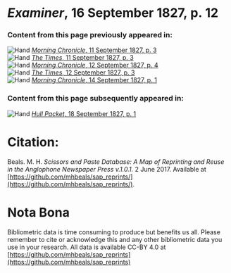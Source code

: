 # *Examiner*, 16 September 1827, p. 12  
  
### Content from this page previously appeared in:  
![Hand](http://scissorsandpaste.net/wp-content/uploads/2017/06/smallhandpointer.png) [*Morning Chronicle*, 11 September 1827, p. 3](https://mhbeals.github.io/sap_html/Morning-Chronicle/Morning-Chronicle-11-September-1827-p-3)  
![Hand](http://scissorsandpaste.net/wp-content/uploads/2017/06/smallhandpointer.png) [*The Times*, 11 September 1827, p. 3](https://mhbeals.github.io/sap_html/The-Times/The-Times-11-September-1827-p-3)  
![Hand](http://scissorsandpaste.net/wp-content/uploads/2017/06/smallhandpointer.png) [*Morning Chronicle*, 12 September 1827, p. 4](https://mhbeals.github.io/sap_html/Morning-Chronicle/Morning-Chronicle-12-September-1827-p-4)  
![Hand](http://scissorsandpaste.net/wp-content/uploads/2017/06/smallhandpointer.png) [*The Times*, 12 September 1827, p. 3](https://mhbeals.github.io/sap_html/The-Times/The-Times-12-September-1827-p-3)  
![Hand](http://scissorsandpaste.net/wp-content/uploads/2017/06/smallhandpointer.png) [*Morning Chronicle*, 14 September 1827, p. 1](https://mhbeals.github.io/sap_html/Morning-Chronicle/Morning-Chronicle-14-September-1827-p-1)  
  
### Content from this page subsequently appeared in:  
![Hand](http://scissorsandpaste.net/wp-content/uploads/2017/06/smallhandpointer.png) [*Hull Packet*, 18 September 1827, p. 1](https://mhbeals.github.io/sap_html/Hull-Packet/Hull-Packet-18-September-1827-p-1)  


# Citation: 

Beals. M. H. *Scissors and Paste Database: A Map of Reprinting and Reuse in the Anglophone Newspaper Press v.1.0.1.* 2 June 2017. Available at [https://github.com/mhbeals/sap_reprints/](https://github.com/mhbeals/sap_reprints/). 

# Nota Bona

Bibliometric data is time consuming to produce but benefits us all. Please remember to cite or acknowledge this and any other bibliometric data you use in your research. All data is available CC-BY 4.0 at [https://github.com/mhbeals/sap_reprints](https://github.com/mhbeals/sap_reprints)